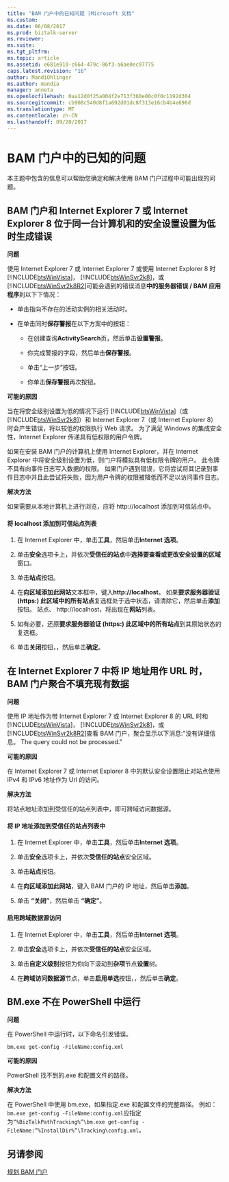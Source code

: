 ```yaml
---
title: "BAM 门户中的已知问题 |Microsoft 文档"
ms.custom: 
ms.date: 06/08/2017
ms.prod: biztalk-server
ms.reviewer: 
ms.suite: 
ms.tgt_pltfrm: 
ms.topic: article
ms.assetid: e681e910-c664-479c-86f3-a6ae0ec97775
caps.latest.revision: "16"
author: MandiOhlinger
ms.author: mandia
manager: anneta
ms.openlocfilehash: 0aa12d0f25a004f2e713f360e00c0f0c1192d304
ms.sourcegitcommit: cb908c540d8f1a692d01dc8f313e16cb4b4e696d
ms.translationtype: MT
ms.contentlocale: zh-CN
ms.lasthandoff: 09/20/2017
---
```

# <a name="known-issues-in-the-bam-portal"></a>BAM 门户中的已知的问题
本主题中包含的信息可以帮助您确定和解决使用 BAM 门户过程中可能出现的问题。  
  
## <a name="errors-are-generated-when-the-bam-portal-and-internet-explorer-7-or-internet-explorer-8-are-on-the-same-computer-and-the-security-settings-are-set-to-low"></a>BAM 门户和 Internet Explorer 7 或 Internet Explorer 8 位于同一台计算机和的安全设置设置为低时生成错误  
 **问题**  
  
 使用 Internet Explorer 7 或 Internet Explorer 7 或使用 Internet Explorer 8 时[!INCLUDE[btsWinVista](../includes/btswinvista-md.md)]， [!INCLUDE[btsWinSvr2k8](../includes/btswinsvr2k8-md.md)]，或[!INCLUDE[btsWinSvr2k8R2](../includes/btswinsvr2k8r2-md.md)]可能会遇到的错误消息**中的服务器错误 / BAM 应用程序**到以下下情况：  
  
-   单击指向不存在的活动实例的相关活动时。  
  
-   在单击同时**保存警报**在以下方案中的按钮：  
  
    -   在创建查询**ActivitySearch**页，然后单击**设置警报**。  
  
    -   你完成警报的字段，然后单击**保存警报**。  
  
    -   单击“上一步”按钮。  
  
    -   你单击**保存警报**再次按钮。  
  
 **可能的原因**  
  
 当在将安全级别设置为低的情况下运行 [!INCLUDE[btsWinVista](../includes/btswinvista-md.md)]（或 [!INCLUDE[btsWinSvr2k8](../includes/btswinsvr2k8-md.md)]）和 Internet Explorer 7（或 Internet Explorer 8）时会产生错误，将以较低的权限执行 Web 请求。 为了满足 Windows 的集成安全性，Internet Explorer 传递具有低权限的用户令牌。  
  
 如果在安装 BAM 门户的计算机上使用 Internet Explorer，并在 Internet Explorer 中将安全级别设置为低，则门户将模拟具有低权限令牌的用户。 此令牌不具有向事件日志写入数据的权限。 如果门户遇到错误，它将尝试将其记录到事件日志中并且此尝试将失败，因为用户令牌的权限被降低而不足以访问事件日志。  
  
 **解决方法**  
  
 如果需要从本地计算机上进行浏览，应将 http://localhost 添加到可信站点中。  
  
#### <a name="to-add-localhost-to-the-list-of-trusted-sites"></a>将 localhost 添加到可信站点列表  
  
1.  在 Internet Explorer 中，单击**工具**，然后单击**Internet 选项**。  
  
2.  单击**安全**选项卡上，并依次**受信任的站点**中**选择要查看或更改安全设置的区域**窗口。  
  
3.  单击**站点**按钮。  
  
4.  在**向区域添加此网站**文本框中，键入**http://localhost**。 如果**要求服务器验证 (https:) 此区域中的所有站点**复选框处于选中状态，请清除它，然后单击**添加**按钮。 站点、 http://localhost，将出现在**网站**列表。  
  
5.  如有必要，还原**要求服务器验证 (https:) 此区域中的所有站点**到其原始状态的复选框。  
  
6.  单击**关闭**按钮，，然后单击**确定**。  
  
## <a name="bam-portal-aggregations-do-not-populate-existing-data-when-using-an-ip-address-as-a-url-in-internet-explorer-7"></a>在 Internet Explorer 7 中将 IP 地址用作 URL 时，BAM 门户聚合不填充现有数据  
 **问题**  
  
 使用 IP 地址作为带 Internet Explorer 7 或 Internet Explorer 8 的 URL 时和[!INCLUDE[btsWinVista](../includes/btswinvista-md.md)]， [!INCLUDE[btsWinSvr2k8](../includes/btswinsvr2k8-md.md)]，或[!INCLUDE[btsWinSvr2k8R2](../includes/btswinsvr2k8r2-md.md)]查看 BAM 门户，聚合显示以下消息:"没有详细信息。 The query could not be processed."  
  
 **可能的原因**  
  
 在 Internet Explorer 7 或 Internet Explorer 8 中的默认安全设置阻止对站点使用 IPv4 和 IPv6 地址作为 Url 的访问。  
  
 **解决方法**  
  
 将站点地址添加到受信任的站点列表中，即可跨域访问数据源。  
  
#### <a name="to-add-the-ip-address-to-the-trusted-sites-list"></a>将 IP 地址添加到受信任的站点列表中  
  
1.  在 Internet Explorer 中，单击**工具**，然后单击**Internet 选项**。  
  
2.  单击**安全**选项卡上，并依次**受信任的站点**安全区域。  
  
3.  单击**站点**按钮。  
  
4.  在**向区域添加此网站**，键入 BAM 门户的 IP 地址，然后单击**添加**。  
  
5.  单击 **“关闭”**，然后单击 **“确定”**。  
  
#### <a name="to-enable-access-to-data-sources-across-domains"></a>启用跨域数据源访问  
  
1.  在 Internet Explorer 中，单击**工具**，然后单击**Internet 选项**。  
  
2.  单击**安全**选项卡上，并依次**受信任的站点**安全区域。  
  
3.  单击**自定义级别**按钮为你向下滚动到**杂项**节点**设置**树。  
  
4.  在**跨域访问数据源**节点，单击**启用单选**按钮，，然后单击**确定**。  
  
## <a name="bmexe-does-not-run-in-powershell"></a>BM.exe 不在 PowerShell 中运行  
 **问题**  
  
 在 PowerShell 中运行时，以下命名引发错误。  
  
```  
bm.exe get-config -FileName:config.xml  
```  
  
 **可能的原因**  
  
 PowerShell 找不到的.exe 和配置文件的路径。  
  
 **解决方法**  
  
 在 PowerShell 中使用 bm.exe，如果指定.exe 和配置文件的完整路径。 例如：`bm.exe get-config -FileName:config.xml`应指定为`“%BizTalkPathTracking%”\bm.exe get-config -FileName:”%InstallDir%”\Tracking\config.xml`。  
  
## <a name="see-also"></a>另请参阅  
 [规划 BAM 门户](../core/planning-for-the-bam-portal.md)